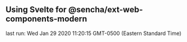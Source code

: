 ## Using Svelte for @sencha/ext-web-components-modern

last run: Wed Jan 29 2020 11:20:15 GMT-0500 (Eastern Standard Time)